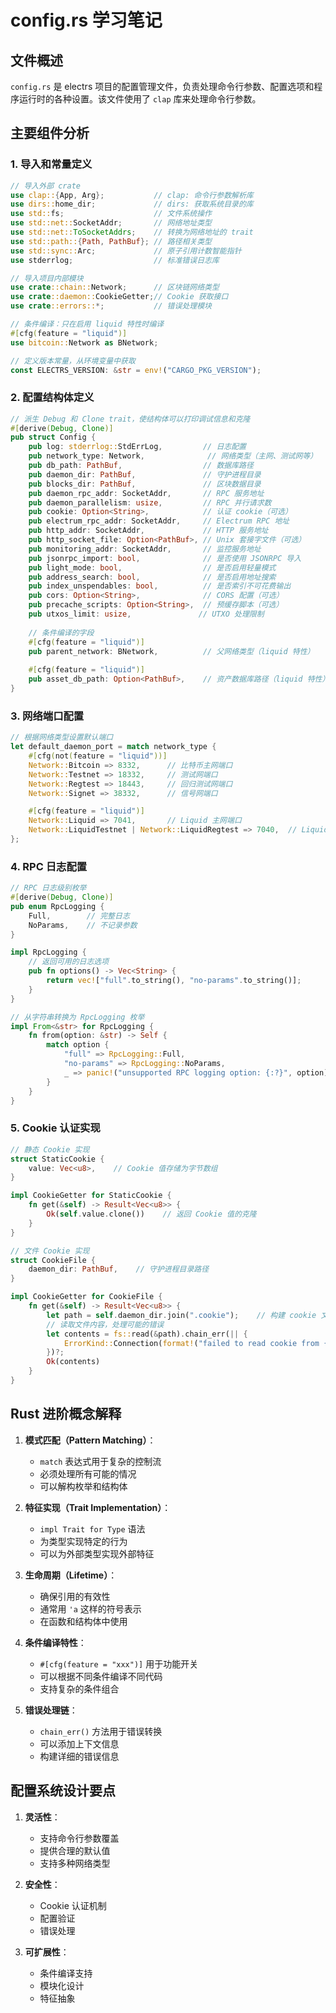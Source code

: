 # config.rs 学习笔记

## 文件概述
`config.rs` 是 electrs 项目的配置管理文件，负责处理命令行参数、配置选项和程序运行时的各种设置。该文件使用了 `clap` 库来处理命令行参数。

## 主要组件分析

### 1. 导入和常量定义
```rust
// 导入外部 crate
use clap::{App, Arg};           // clap: 命令行参数解析库
use dirs::home_dir;             // dirs: 获取系统目录的库
use std::fs;                    // 文件系统操作
use std::net::SocketAddr;       // 网络地址类型
use std::net::ToSocketAddrs;    // 转换为网络地址的 trait
use std::path::{Path, PathBuf}; // 路径相关类型
use std::sync::Arc;             // 原子引用计数智能指针
use stderrlog;                  // 标准错误日志库

// 导入项目内部模块
use crate::chain::Network;      // 区块链网络类型
use crate::daemon::CookieGetter;// Cookie 获取接口
use crate::errors::*;           // 错误处理模块

// 条件编译：只在启用 liquid 特性时编译
#[cfg(feature = "liquid")]
use bitcoin::Network as BNetwork;

// 定义版本常量，从环境变量中获取
const ELECTRS_VERSION: &str = env!("CARGO_PKG_VERSION");
```

### 2. 配置结构体定义
```rust
// 派生 Debug 和 Clone trait，使结构体可以打印调试信息和克隆
#[derive(Debug, Clone)]
pub struct Config {
    pub log: stderrlog::StdErrLog,         // 日志配置
    pub network_type: Network,              // 网络类型（主网、测试网等）
    pub db_path: PathBuf,                  // 数据库路径
    pub daemon_dir: PathBuf,               // 守护进程目录
    pub blocks_dir: PathBuf,               // 区块数据目录
    pub daemon_rpc_addr: SocketAddr,       // RPC 服务地址
    pub daemon_parallelism: usize,         // RPC 并行请求数
    pub cookie: Option<String>,            // 认证 cookie（可选）
    pub electrum_rpc_addr: SocketAddr,     // Electrum RPC 地址
    pub http_addr: SocketAddr,             // HTTP 服务地址
    pub http_socket_file: Option<PathBuf>, // Unix 套接字文件（可选）
    pub monitoring_addr: SocketAddr,       // 监控服务地址
    pub jsonrpc_import: bool,              // 是否使用 JSONRPC 导入
    pub light_mode: bool,                  // 是否启用轻量模式
    pub address_search: bool,              // 是否启用地址搜索
    pub index_unspendables: bool,          // 是否索引不可花费输出
    pub cors: Option<String>,              // CORS 配置（可选）
    pub precache_scripts: Option<String>,  // 预缓存脚本（可选）
    pub utxos_limit: usize,               // UTXO 处理限制
    
    // 条件编译的字段
    #[cfg(feature = "liquid")]
    pub parent_network: BNetwork,          // 父网络类型（liquid 特性）
    
    #[cfg(feature = "liquid")]
    pub asset_db_path: Option<PathBuf>,    // 资产数据库路径（liquid 特性）
}
```

### 3. 网络端口配置
```rust
// 根据网络类型设置默认端口
let default_daemon_port = match network_type {
    #[cfg(not(feature = "liquid"))]
    Network::Bitcoin => 8332,      // 比特币主网端口
    Network::Testnet => 18332,     // 测试网端口
    Network::Regtest => 18443,     // 回归测试网端口
    Network::Signet => 38332,      // 信号网端口

    #[cfg(feature = "liquid")]
    Network::Liquid => 7041,       // Liquid 主网端口
    Network::LiquidTestnet | Network::LiquidRegtest => 7040,  // Liquid 测试网端口
};
```

### 4. RPC 日志配置
```rust
// RPC 日志级别枚举
#[derive(Debug, Clone)]
pub enum RpcLogging {
    Full,        // 完整日志
    NoParams,    // 不记录参数
}

impl RpcLogging {
    // 返回可用的日志选项
    pub fn options() -> Vec<String> {
        return vec!["full".to_string(), "no-params".to_string()];
    }
}

// 从字符串转换为 RpcLogging 枚举
impl From<&str> for RpcLogging {
    fn from(option: &str) -> Self {
        match option {
            "full" => RpcLogging::Full,
            "no-params" => RpcLogging::NoParams,
            _ => panic!("unsupported RPC logging option: {:?}", option)
        }
    }
}
```

### 5. Cookie 认证实现
```rust
// 静态 Cookie 实现
struct StaticCookie {
    value: Vec<u8>,    // Cookie 值存储为字节数组
}

impl CookieGetter for StaticCookie {
    fn get(&self) -> Result<Vec<u8>> {
        Ok(self.value.clone())    // 返回 Cookie 值的克隆
    }
}

// 文件 Cookie 实现
struct CookieFile {
    daemon_dir: PathBuf,    // 守护进程目录路径
}

impl CookieGetter for CookieFile {
    fn get(&self) -> Result<Vec<u8>> {
        let path = self.daemon_dir.join(".cookie");    // 构建 cookie 文件路径
        // 读取文件内容，处理可能的错误
        let contents = fs::read(&path).chain_err(|| {
            ErrorKind::Connection(format!("failed to read cookie from {:?}", path))
        })?;
        Ok(contents)
    }
}
```

## Rust 进阶概念解释

1. **模式匹配（Pattern Matching）**：
   - `match` 表达式用于复杂的控制流
   - 必须处理所有可能的情况
   - 可以解构枚举和结构体

2. **特征实现（Trait Implementation）**：
   - `impl Trait for Type` 语法
   - 为类型实现特定的行为
   - 可以为外部类型实现外部特征

3. **生命周期（Lifetime）**：
   - 确保引用的有效性
   - 通常用 `'a` 这样的符号表示
   - 在函数和结构体中使用

4. **条件编译特性**：
   - `#[cfg(feature = "xxx")]` 用于功能开关
   - 可以根据不同条件编译不同代码
   - 支持复杂的条件组合

5. **错误处理链**：
   - `chain_err()` 方法用于错误转换
   - 可以添加上下文信息
   - 构建详细的错误信息

## 配置系统设计要点

1. **灵活性**：
   - 支持命令行参数覆盖
   - 提供合理的默认值
   - 支持多种网络类型

2. **安全性**：
   - Cookie 认证机制
   - 配置验证
   - 错误处理

3. **可扩展性**：
   - 条件编译支持
   - 模块化设计
   - 特征抽象 